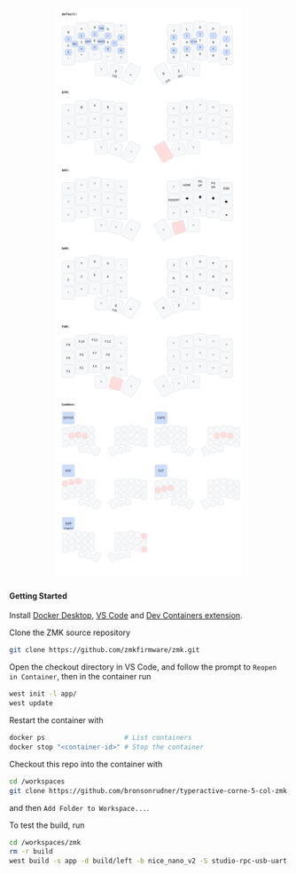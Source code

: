 <h1 align="center">
  <img alt="keymap-drawer logo" src="/corne.svg" max-width="100%"/>
</h1>

#### Getting Started

Install [Docker Desktop](https://www.docker.com/products/docker-desktop),
[VS Code](https://code.visualstudio.com/) and
[Dev Containers extension](https://marketplace.visualstudio.com/items?itemName=ms-vscode-remote.remote-containers).

Clone the ZMK source repository

```bash
git clone https://github.com/zmkfirmware/zmk.git
```

Open the checkout directory in VS Code, and follow the prompt to `Reopen in Container`, then in the container run

```bash
west init -l app/
west update
```

Restart the container with

```bash
docker ps                    # List containers
docker stop "<container-id>" # Stop the container
```

Checkout this repo into the container with

```bash
cd /workspaces
git clone https://github.com/bronsonrudner/typeractive-corne-5-col-zmk zmk-config
```

and then `Add Folder to Workspace...`.

To test the build, run

```bash
cd /workspaces/zmk
rm -r build
west build -s app -d build/left -b nice_nano_v2 -S studio-rpc-usb-uart -- -DZMK_CONFIG=/workspaces/zmk-config/config -DSHIELD=corne_left
```
